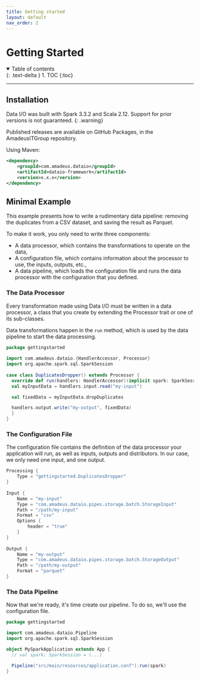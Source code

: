 ```yaml
---
title: Getting started
layout: default
nav_order: 2
---
```

# Getting Started
<details open markdown="block">
  <summary>
    Table of contents
  </summary>
  {: .text-delta }
1. TOC
{:toc}
</details>

--- 

## Installation

Data I/O was built with Spark 3.3.2 and Scala 2.12. Support for prior versions is not guaranteed.
{: .warning}

Published releases are available on GitHub Packages, in the AmadeusITGroup repository.

Using Maven:

```xml
<dependency>
    <groupId>com.amadeus.dataio</groupId>
    <artifactId>dataio-framework</artifactId>
    <version>x.x.x</version>
</dependency>
```


## Minimal Example

This example presents how to write a rudimentary data pipeline: removing the duplicates from a CSV dataset, and saving the result as Parquet.

To make it work, you only need to write three components:

* A data processor, which contains the transformations to operate on the data,
* A configuration file, which contains information about the processor to use, the inputs, outputs, etc.,
* A data pipeline, which loads the configuration file and runs the data processor with the configuration that you defined.

### The Data Processor

Every transformation made using Data I/O must be written in a data processor, a class that you create by extending the Processor trait or one of its sub-classes.

Data transformations happen in the `run` method, which is used by the data pipeline to start the data processing.

```scala
package gettingstarted
 
import com.amadeus.dataio.{HandlerAccessor, Processor}
import org.apache.spark.sql.SparkSession
 
case class DuplicatesDropper() extends Processor {
  override def run(handlers: HandlerAccessor)(implicit spark: SparkSession): Unit = {
  val myInputData = handlers.input.read("my-input")

  val fixedData = myInputData.dropDuplicates

  handlers.output.write("my-output", fixedData)
  }
}
``` 

### The Configuration File

The configuration file contains the definition of the data processor your application will run, as well as inputs, outputs and distributors. In our case, we only need one input, and one output.

```scala
Processing {
    Type = "gettingstarted.DuplicatesDropper"
}
 
Input {
    Name = "my-input"
    Type = "com.amadeus.dataio.pipes.storage.batch.StorageInput"
    Path = "/path/my-input"
    Format = "csv"
    Options {
        header = "true"
    }
}
 
Output {
    Name = "my-output"
    Type = "com.amadeus.dataio.pipes.storage.batch.StorageOutput"
    Path = "/path/my-output"
    Format = "parquet"
}
```

### The Data Pipeline

Now that we're ready, it's time create our pipeline. To do so, we'll use the configuration file.

```scala
package gettingstarted

import com.amadeus.dataio.Pipeline
import org.apache.spark.sql.SparkSession

object MySparkApplication extends App {
  // val spark: SparkSession = (...)
 
  Pipeline("src/main/resources/application.conf").run(spark)
}
```

